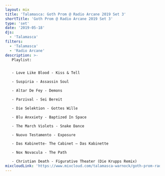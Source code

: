 ```yaml
---
layout: mix
title: 'Talamasca: Goth Prom @ Radio Arcane 2019 Set 3'
shortTitle: 'Goth Prom @ Radio Arcane 2019 Set 3'
type: 'set'
date: '2019-05-18'
djs:
  - 'Talamasca'
filters:
  - 'Talamasca'
  - 'Radio Arcane'
description: >-
   Playlist:


   - Love Like Blood - Kiss & Tell

   - Suspiria - Assassin Soul

   - Altar De Fey - Demons

   - Parzival - Sei Bereit

   - Die Selektion - Gottes Wille

   - Blu Anxxiety - Baptized In Space

   - The March Violets - Snake Dance

   - Nuovo Testamento - Exposure

   - Das Kabinette- The Cabinet — Das Kabinette

   - Nox Novacula - The Path

   - Christian Death - Figurative Theater (Die Krupps Remix)
mixcloudLink: 'https://www.mixcloud.com/talamasca-warnock/goth-prom-radio-arcane-2019-set-3'
---
```

